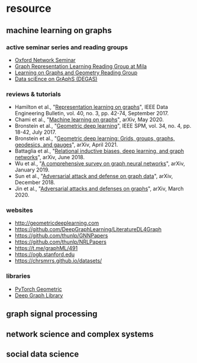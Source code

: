 # resource

## machine learning on graphs

### active seminar series and reading groups
+ [Oxford Network Seminar](https://www.maths.ox.ac.uk/events/list/3329)
+ [Graph Representation Learning Reading Group at Mila](https://grlmila.github.io/)
+ [Learning on Graphs and Geometry Reading Group](https://hannes-stark.com/logag-reading-group)
+ [Data sciEnce on GrAphS (DEGAS)](https://dsiseminar.github.io/)

### reviews & tutorials
+ Hamilton et al., "[Representation learning on graphs](http://sites.computer.org/debull/A17sept/issue1.htm)", IEEE Data Engineering Bulletin, vol. 40, no. 3, pp. 42-74, September 2017.
+ Chami et al., "[Machine learning on graphs](https://arxiv.org/abs/2005.03675)", arXiv, May 2020.
+ Bronstein et al., "[Geometric deep learning](https://ieeexplore.ieee.org/document/7974879/)", IEEE SPM, vol. 34, no. 4, pp. 18-42, July 2017.
+ Bronstein et al., "[Geometric deep learning: Grids, groups, graphs, geodesics, and gauges](https://arxiv.org/abs/2104.13478)", arXiv, April 2021.
+ Battaglia et al., "[Relational inductive biases, deep learning, and graph networks](https://arxiv.org/abs/1806.01261)", arXiv, June 2018.
+ Wu et al., "[A comprehensive survey on graph neural networks](https://arxiv.org/abs/1901.00596)", arXiv, January 2019.
+ Sun et al., "[Adversarial attack and defense on graph data](https://arxiv.org/abs/1812.10528)", arXiv, December 2018.
+ Jin et al., "[Adversarial attacks and defenses on graphs](https://arxiv.org/abs/2003.00653)", arXiv, March 2020.

### websites
+ http://geometricdeeplearning.com
+ https://github.com/DeepGraphLearning/LiteratureDL4Graph
+ https://github.com/thunlp/GNNPapers
+ https://github.com/thunlp/NRLPapers
+ https://t.me/graphML/491
+ https://ogb.stanford.edu
+ https://chrsmrrs.github.io/datasets/

### libraries
+ [PyTorch Geometric](https://github.com/rusty1s/pytorch_geometric)
+ [Deep Graph Library](https://github.com/dmlc/dgl)


## graph signal processing

## network science and complex systems

## social data science
